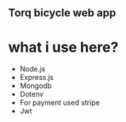 ## Torq bicycle web app
# what i use here?
* Node.js
* Express.js
* Mongodb
* Dotenv
* For payment used stripe
* Jwt
